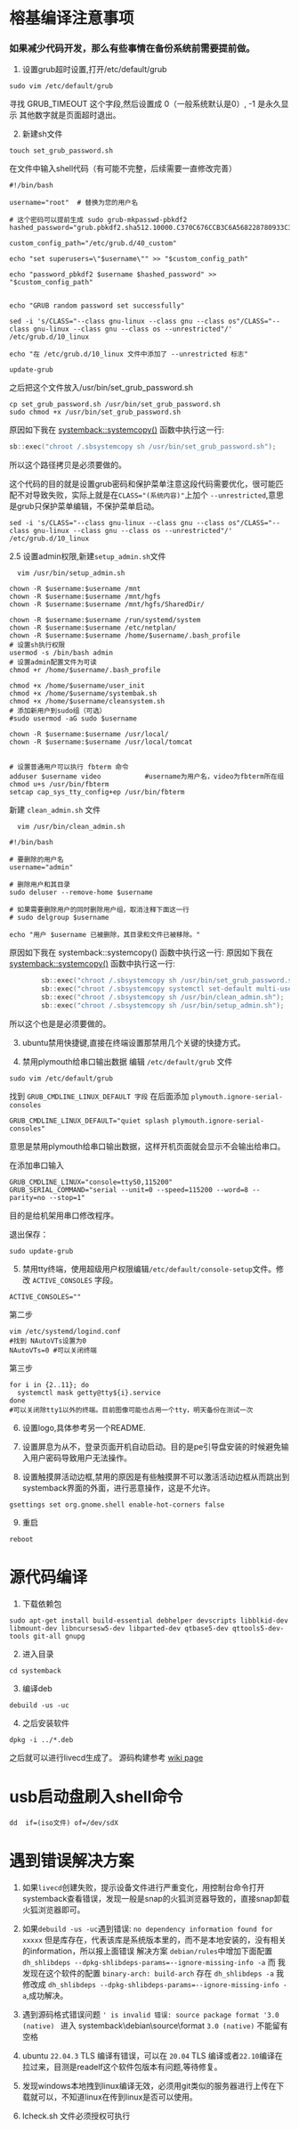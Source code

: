# 榕基编译注意事项

### 如果减少代码开发，那么有些事情在备份系统前需要提前做。

1. 设置grub超时设置,打开/etc/default/grub
```shell
sudo vim /etc/default/grub
```
寻找 GRUB_TIMEOUT 这个字段,然后设置成 0（一般系统默认是0）, -1 是永久显示  其他数字就是页面超时退出。

2. 新建sh文件
```shell
touch set_grub_password.sh
```

在文件中输入shell代码（有可能不完整，后续需要一直修改完善）

```shell
#!/bin/bash

username="root"  # 替换为您的用户名

# 这个密码可以提前生成 sudo grub-mkpasswd-pbkdf2
hashed_password="grub.pbkdf2.sha512.10000.C370C676CCB3C6A568228780933C3B9976F9378A26760406F0AA4DFF6CEBE906B055B360EE2205191F562E8F4E794F640BE5D36D2EC739ED52A9403F479A1DC7.E190B4BCCA18868E796F22F4516C8DD731F7139AFC247495CFB78C21B883BB371A28BB05767A5A3972E240093C9833D6140BBF4AEA2D667207B12D24275CA7A8"

custom_config_path="/etc/grub.d/40_custom"

echo "set superusers=\"$username\"" >> "$custom_config_path"

echo "password_pbkdf2 $username $hashed_password" >> "$custom_config_path"


echo "GRUB random password set successfully"

sed -i 's/CLASS="--class gnu-linux --class gnu --class os"/CLASS="--class gnu-linux --class gnu --class os --unrestricted"/' /etc/grub.d/10_linux

echo "在 /etc/grub.d/10_linux 文件中添加了 --unrestricted 标志"

update-grub
```

之后把这个文件放入/usr/bin/set_grub_password.sh

```shell
cp set_grub_password.sh /usr/bin/set_grub_password.sh
sudo chmod +x /usr/bin/set_grub_password.sh
```

原因如下我在 [systemback::systemcopy()](systemback/systemback/systemback.cpp#L2541) 函数中执行这一行:
```c++
sb::exec("chroot /.sbsystemcopy sh /usr/bin/set_grub_password.sh");
```
所以这个路径拷贝是必须要做的。


这个代码的目的就是设置grub密码和保护菜单注意这段代码需要优化，很可能匹配不对导致失败，实际上就是在`CLASS="(系统内容)"`上加个 `--unrestricted`,意思是grub只保护菜单编辑，不保护菜单启动。

```shell
sed -i 's/CLASS="--class gnu-linux --class gnu --class os"/CLASS="--class gnu-linux --class gnu --class os --unrestricted"/' /etc/grub.d/10_linux
```

2.5  设置admin权限,新建`setup_admin.sh`文件
```shell
  vim /usr/bin/setup_admin.sh
```


```shell
chown -R $username:$username /mnt
chown -R $username:$username /mnt/hgfs
chown -R $username:$username /mnt/hgfs/SharedDir/

chown -R $username:$username /run/systemd/system
chown -R $username:$username /etc/netplan/
chown -R $username:$username /home/$username/.bash_profile
# 设置sh执行权限
usermod -s /bin/bash admin
# 设置admin配置文件为可读
chmod +r /home/$username/.bash_profile

chmod +x /home/$username/user_init
chmod +x /home/$username/systembak.sh
chmod +x /home/$username/cleansystem.sh
# 添加新用户到sudo组（可选）
#sudo usermod -aG sudo $username

chown -R $username:$username /usr/local/
chown -R $username:$username /usr/local/tomcat


# 设置普通用户可以执行 fbterm 命令
adduser $username video           #username为用户名，video为fbterm所在组
chmod u+s /usr/bin/fbterm
setcap cap_sys_tty_config+ep /usr/bin/fbterm
```

新建 `clean_admin.sh` 文件 

```shell
  vim /usr/bin/clean_admin.sh
```

```shell
#!/bin/bash

# 要删除的用户名
username="admin"

# 删除用户和其目录
sudo deluser --remove-home $username

# 如果需要删除用户的同时删除用户组，取消注释下面这一行
# sudo delgroup $username

echo "用户 $username 已被删除，其目录和文件已被移除。"
```

原因如下我在 systemback::systemcopy() 函数中执行这一行:
原因如下我在 [systemback::systemcopy()](systemback/systemback/systemback.cpp#L2541) 函数中执行这一行:
```c++
        sb::exec("chroot /.sbsystemcopy sh /usr/bin/set_grub_password.sh");
        sb::exec("chroot /.sbsystemcopy systemctl set-default multi-user");
        sb::exec("chroot /.sbsystemcopy sh /usr/bin/clean_admin.sh");
        sb::exec("chroot /.sbsystemcopy sh /usr/bin/setup_admin.sh");
```
所以这个也是是必须要做的。



3. ubuntu禁用快捷键,直接在终端设置那禁用几个关键的快捷方式。

4. 禁用plymouth给串口输出数据
编辑  `/etc/default/grub` 文件
```shell
sudo vim /etc/default/grub
```

找到 `GRUB_CMDLINE_LINUX_DEFAULT 字段` 在后面添加 `plymouth.ignore-serial-consoles`
```shell
GRUB_CMDLINE_LINUX_DEFAULT="quiet splash plymouth.ignore-serial-consoles"
```
意思是禁用plymouth给串口输出数据，这样开机页面就会显示不会输出给串口。

在添加串口输入
```shell
GRUB_CMDLINE_LINUX="console=ttyS0,115200"
GRUB_SERIAL_COMMAND="serial --unit=0 --speed=115200 --word=8 --parity=no --stop=1"
```
目的是给机架用串口修改程序。

退出保存：
```shell
sudo update-grub
```


5. 禁用tty终端，使用超级用户权限编辑`/etc/default/console-setup`文件。修改 `ACTIVE_CONSOLES` 字段。
```shell
ACTIVE_CONSOLES=""
```
第二步
```shell
vim /etc/systemd/logind.conf
#找到 NAutoVTs设置为0
NAutoVTs=0 #可以关闭终端
```
第三步
```shell
for i in {2..11}; do
  systemctl mask getty@tty${i}.service
done
#可以关闭除tty1以外的终端。目前图像可能也占用一个tty，明天备份在测试一次
```


6. 设置logo,具体参考另一个README.


7. 设置屏息为从不，登录页面开机自动启动。目的是pe引导盘安装的时候避免输入用户密码导致用户无法操作。


8. 设置触摸屏活动边框,禁用的原因是有些触摸屏不可以激活活动边框从而跳出到systemback界面的外面，进行恶意操作，这是不允许。
```shell
gsettings set org.gnome.shell enable-hot-corners false
```

9. 重启
```shell
reboot
```





# 源代码编译

1. 下载依赖包

```shell
sudo apt-get install build-essential debhelper devscripts libblkid-dev libmount-dev libncursesw5-dev libparted-dev qtbase5-dev qttools5-dev-tools git-all gnupg
```

2. 进入目录
```shell
cd systemback
```

3. 编译deb

```shell
debuild -us -uc
```

4. 之后安装软件
```shell
dpkg -i ../*.deb
```

之后就可以进行livecd生成了。
源码构建参考 [wiki page](https://github.com/MaranBr/Systemback/wiki/Build-from-Source)



# usb启动盘刷入shell命令
```shell
dd  if=(iso文件) of=/dev/sdX 
```


# 遇到错误解决方案

1. 如果`livecd`创建失败，提示设备文件进行严重变化，用控制台命令打开systemback查看错误，发现一般是snap的火狐浏览器导致的，直接snap卸载火狐浏览器即可。

2. 如果`debuild -us -uc`遇到错误: `no dependency information found for  xxxxx` 但是库存在，代表该库是系统版本里的，而不是本地安装的，没有相关的information，所以报上面错误
解决方案 `debian/rules`中增加下面配置
`dh_shlibdeps --dpkg-shlibdeps-params=--ignore-missing-info -a`
而 我发现在这个软件的配置 `binary-arch: build-arch` 存在 `dh_shlibdeps -a`
我修改成 `dh_shlibdeps --dpkg-shlibdeps-params=--ignore-missing-info -a`,成功解决。

3. 遇到源码格式错误问题 `' is invalid 错误: source package format '3.0 (native) `
进入 systemback\debian\source\format  `3.0 (native)` 不能留有空格

4. ubuntu `22.04.3` TLS 编译有错误，可以在 `20.04` TLS 编译或者`22.10`编译在拉过来，目测是readelf这个软件包版本有问题,等待修复。

5. 发现windows本地拽到linux编译无效，必须用git类似的服务器进行上传在下载就可以，不知道linux在传到linux是否可以使用。

6. lcheck.sh 文件必须授权可执行